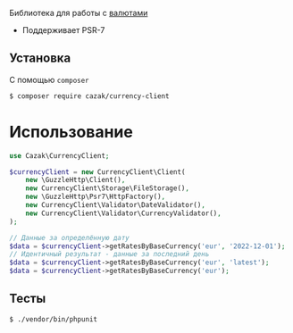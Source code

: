 Библиотека для работы с [валютами](https://github.com/fawazahmed0/currency-api)
- Поддерживает PSR-7

## Установка

С помощью `composer`

```bash
$ composer require cazak/currency-client
```

# Использование

```php
use Cazak\CurrencyClient;

$currencyClient = new CurrencyClient\Client(
    new \GuzzleHttp\Client(),
    new CurrencyClient\Storage\FileStorage(),
    new \GuzzleHttp\Psr7\HttpFactory(),
    new CurrencyClient\Validator\DateValidator(),
    new CurrencyClient\Validator\CurrencyValidator(),
);

// Данные за определённую дату
$data = $currencyClient->getRatesByBaseCurrency('eur', '2022-12-01');
// Идентичный результат - данные за последний день
$data = $currencyClient->getRatesByBaseCurrency('eur', 'latest');
$data = $currencyClient->getRatesByBaseCurrency('eur');
```

## Тесты

```bash
$ ./vendor/bin/phpunit
```
